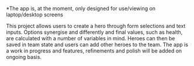 *The app is, at the moment, only designed for use/viewing on laptop/desktop screens

This project allows users to create a hero through form selections and text inputs. Options synergise and differently and final values, such as health, are calculated with a number of variables in mind. Heroes can then be saved in team state and users can add other heroes to the team. 
The app is a work in progress and features, refinements and polish will be added on ongoing basis.
